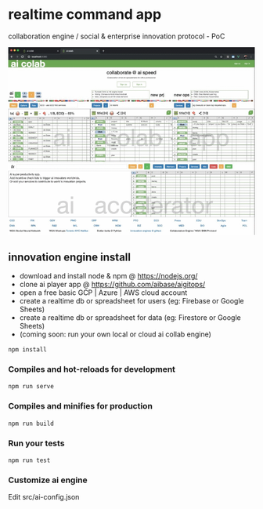 # realtime command app

collaboration engine / social & enterprise innovation protocol - PoC

![Web colab PoC](ai-colab-engine-PoC-animated.gif)

## innovation engine install

- download and install node & npm @ https://nodejs.org/
- clone ai player app @ https://github.com/aibase/aigitops/
- open a free basic GCP | Azure | AWS cloud account
- create a realtime db or spreadsheet for users (eg: Firebase or Google Sheets)
- create a realtime db or spreadsheet for data (eg: Firestore or Google Sheets)
- (coming soon: run your own local or cloud ai collab engine)

```
npm install
```

### Compiles and hot-reloads for development

```
npm run serve
```

### Compiles and minifies for production

```
npm run build
```

### Run your tests

```
npm run test
```

### Customize ai engine

Edit src/ai-config.json
